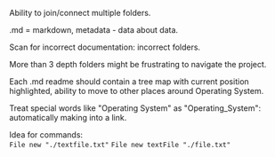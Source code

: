 Ability to join/connect multiple folders.


.md = markdown, metadata - data about data.

Scan for incorrect documentation: incorrect folders.

More than 3 depth folders might be frustrating to navigate the project.

Each .md readme should contain a tree map with current position highlighted, ability to move to other places around Operating System.

Treat special words like "Operating System" as "Operating_System": automatically making into a link.


Idea for commands:  
`File new "./textfile.txt"`
`File new textFile "./file.txt"`
